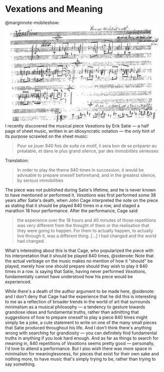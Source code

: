 # Vexations and Meaning

@marginnote-mobileshow: <img src="/img/post/vexations-meaning/vexations.jpg" alt="A faded sheet of sheet music, written in a strange looking and difficult to make out notation"/>
I recently discovered the musical piece *Vexations* by Erik Satie — a half page of sheet music, written in an idiosyncratic notation — the only hint of its purpose scrawled on the sheet music:

> Pour se jouer 840 fois de suite ce motif, il sera bon de se préparer au préalable, et dans le plus grand silence, par des immobilités sérieuses

Translation:

> In order to play the theme 840 times in succession, it would be advisable to prepare oneself beforehand, and in the greatest silence, by serious immobilities

The piece was not published during Satie's lifetime, and he is never known to have mentioned or performed it. *Vexations* was first performed some 38 years after Satie's death, when John Cage interpreted the note on the piece as stating that it should be played 840 times in a row, and staged a marathon 18 hour performance. After the performance, Cage said:

> the experience over the 18 hours and 40 minutes of those repetitions was very different from the thought of them or the realisation that they were going to happen. For them to actually happen, to actually live through it, was a different thing. […] I had changed and the world had changed.

What's interesting about this is that Cage, who popularized the piece with his interpretation that it should be played 840 times,
@sidenote: Note that the actual verbiage on the music makes no mention of how it "should" be played, merely how one should prepare should they wish to play it 840 times in a row.
is saying that Satie, having never performed *Vexations*, fundamentally cannot have understood how his piece would be experienced.

While there's a death of the author argument to be made here,
@sidenote: and I don't deny that Cage had the experience that he did
this is interesting to me as a reflection of broader trends in the world of art that surrounds minimalism as a musical philosophy — a tendency to gesture towards grandiose ideas and fundamental truths, rather than admitting that suggestions of how to prepare oneself to play a piece 840 times might simply be a joke, a cute statement to write on one of the many small pieces that Satie produced throughout his life. And I don't think there's anything wrong with searching for grandiosity — you can definitely find fundamental truths in anything if you look hard enough. And as far as things to search for meaning in, 840 repetitions of *Vexations* seems pretty good — personally, I'd love to attend a performance. But I also wish there was more space in minimalism for meaninglessness, for pieces that exist for their own sake and nothing more, to have music that's simply trying to be, rather than trying to say something.
